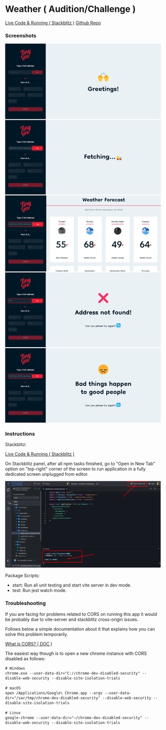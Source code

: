# Weather ( Audition/Challenge )

[Live Code & Running ( Stackblitz )](https://stackblitz.com/edit/vite-pt41rt?file=src/application/application.component.tsx)
[Github Repo](https://github.com/darkfrontcode/Weather-Audition-Challenge-)

### Screenshots

<p align="center">
	<img src="https://github.com/darkfrontcode/Weather-Audition-Challenge-/blob/main/screenshots/greetings.png">
	</br>
	<img src="https://github.com/darkfrontcode/Weather-Audition-Challenge-/blob/main/screenshots/fetching.png">
	</br>
	<img src="https://github.com/darkfrontcode/Weather-Audition-Challenge-/blob/main/screenshots/weather-forecast.png">
  </br>
	<img src="https://github.com/darkfrontcode/Weather-Audition-Challenge-/blob/main/screenshots/address-not-found.png">
  </br>
	<img src="https://github.com/darkfrontcode/Weather-Audition-Challenge-/blob/main/screenshots/bad-request.png">
</p>

### Instructions

Stackblitz:

[Live Code & Running ( Stackblitz )](https://stackblitz.com/edit/vite-pt41rt?file=src/application/application.component.tsx)

On Stackblitz panel, after all npm tasks finished, go to "Open in New Tab" option on "top-right" corner of the screen to run application in a fully dedicated screen unplugged from editor.

<p align="center">
	<img src="https://github.com/darkfrontcode/Weather-Audition-Challenge-/blob/main/screenshots/unplugged.png">
</p>

Package Scripts:

- start: Run all unit testing and start vite server in dev mode.
- test: Run jest watch mode.

### Troubleshooting

If you are facing for problems related to CORS on running this app it would be probably due to vite-server and stackblitz cross-origin issues.

Follows below a simple documentation about it that explains how you can solve this problem temporarily.

[What is CORS? ( DOC )](https://simplelocalize.io/blog/posts/what-is-cors/)

The easiest way though is to open a new chrome instance with CORS disabled as follows:

```
# Windows
chrome.exe --user-data-dir="C://chrome-dev-disabled-security" --disable-web-security --disable-site-isolation-trials

# macOS
open /Applications/Google\ Chrome.app --args --user-data-dir="/var/tmp/chrome-dev-disabled-security" --disable-web-security --disable-site-isolation-trials

# Linux
google-chrome --user-data-dir="~/chrome-dev-disabled-security" --disable-web-security --disable-site-isolation-trials
```
